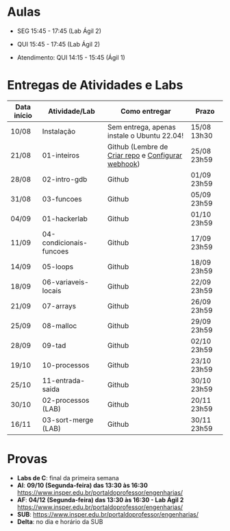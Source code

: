 

# Aulas

* SEG 15:45 - 17:45 (Lab Ágil 2)
* QUI 15:45 - 17:45 (Lab Ágil 2)

* Atendimento: QUI 14:15 - 15:45 (Ágil 1)

# Entregas de Atividades e Labs


| Data início | Atividade/Lab                     | Como entregar                                                         | Prazo              |
|-------------|-----------------------------------|-----------------------------------------------------------------------|--------------------|
| 10/08 | Instalação | Sem entrega, apenas instale o Ubuntu 22.04! | 15/08 13h30 |
| 21/08 | 01-inteiros | Github (Lembre de [Criar repo](https://classroom.github.com/a/7SeUdlap) e [Configurar webhook](tutorial_servidor_testes.pdf)) | 25/08 23h59 |\
| 28/08 | 02-intro-gdb | Github | 01/09 23h59 |
| 31/08 | 03-funcoes  | Github | 05/09 23h59 |
| 04/09 | 01-hackerlab  | Github | 01/10 23h59 |
| 11/09 | 04-condicionais-funcoes | Github | 17/09 23h59 |
| 14/09 | 05-loops | Github | 18/09 23h59 |
| 18/09 | 06-variaveis-locais | Github | 22/09 23h59 |
| 21/09 | 07-arrays | Github | 26/09 23h59 |
| 25/09 | 08-malloc | Github | 29/09 23h59 |
| 28/09 | 09-tad | Github | 02/10 23h59 |
| 19/10 | 10-processos | Github | 23/10 23h59 |
| 25/10 | 11-entrada-saida | Github | 30/10 23h59 |
| 30/10 | 02-processos (LAB)  | Github | 20/11 23h59 |
| 16/11 | 03-sort-merge (LAB)  | Github | 30/11 23h59 |

# Provas

- **Labs de C**: final da primeira semana
- **AI**: **09/10 (Segunda-feira) das 13:30 às 16:30** https://www.insper.edu.br/portaldoprofessor/engenharias/  
- **AF**: **04/12 (Segunda-feira) das 13:30 às 16:30 - Lab Ágil 2** https://www.insper.edu.br/portaldoprofessor/engenharias/
- **SUB**: https://www.insper.edu.br/portaldoprofessor/engenharias/
- **Delta**: no dia e horário da SUB
